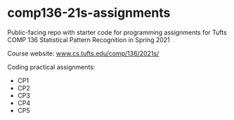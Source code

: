 # comp136-21s-assignments

Public-facing repo with starter code for programming assignments for Tufts COMP 136 Statistical Pattern Recognition in Spring 2021

Course website: www.cs.tufts.edu/comp/136/2021s/

Coding practical assignments:

* CP1
* CP2
* CP3
* CP4
* CP5
